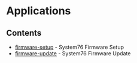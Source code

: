 # Applications

## Contents

- [firmware-setup](https://github.com/system76/firmware-setup.git) - System76 Firmware Setup
- [firmware-update](https://github.com/system76/firmware-update.git) - System76 Firmware Update
